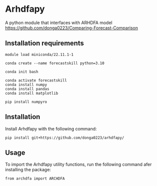 # Arhdfapy

A python module that interfaces with ARHDFA model https://github.com/donga0223/Comparing-Forecast-Comparison

## Installation requirements
```
module load miniconda/22.11.1-1

conda create --name forecastskill python=3.10

conda init bash

conda activate forecastskill
conda install numpy
conda install pandas
conda install matplotlib

pip install numpyro
```

## Installation
Install Arhdfapy with the following command:

```
pip install git+https://github.com/donga0223/arhdfapy/
```

## Usage
To import the Arhdfapy utility functions, run the following command afer installing the package:
```
from archdfa import ARCHDFA
```



